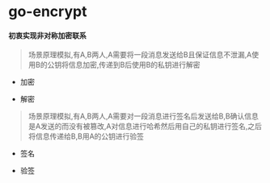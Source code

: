 # go-encrypt

#### 初衷实现非对称加密联系

> 场景原理模拟,有A,B两人,A需要将一段消息发送给B且保证信息不泄漏,A使用B的公钥将信息加密,传递到B后使用B的私钥进行解密

- 加密

- 解密

> 场景原理模拟,有A,B两人,A需要对一段消息进行签名后发送给B,B确认信息是A发送的而没有被篡改,A对信息进行哈希然后用自己的私钥进行签名,之后将信息传递给B,B用A的公钥进行验签

- 签名

- 验签